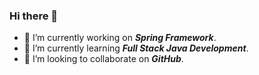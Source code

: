 ### Hi there 👋

<!--
**KulvindraDev/kulvindradev** is a ✨ _special_ ✨ repository because its `README.md` (this file) appears on your GitHub profile.

Here are some ideas to get you started:
- 🤔 I’m looking for help with ...
- 💬 Ask me about ...
- 📫 How to reach me: ...
- 😄 Pronouns: ...
- ⚡ Fun fact: ...
-->

- 🔭 I’m currently working on ***Spring Framework***.
- 🌱 I’m currently learning ***Full Stack Java Development***.
- 👯 I’m looking to collaborate on ***GitHub***.
